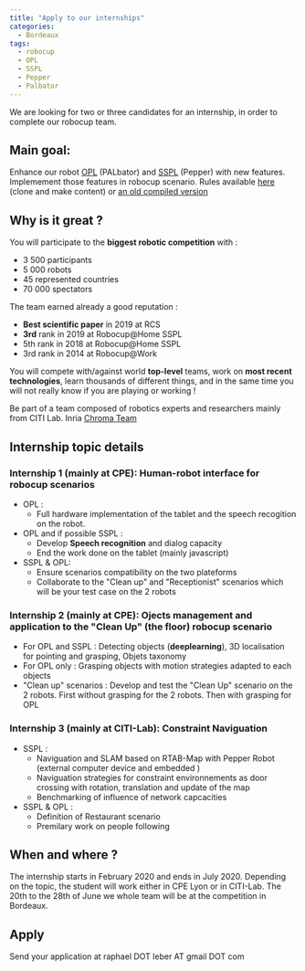 ```yaml
---
title: "Apply to our internships"
categories:
  - Bordeaux
tags:
  - robocup
  - OPL
  - SSPL
  - Pepper
  - Palbator
---
```



We are looking for two or three candidates for an internship, in order to complete our robocup team. 

## Main goal: 
Enhance our robot [OPL](https://robocup-lyontech.github.io/opl/) (PALbator) and [SSPL](https://robocup-lyontech.github.io/sspl/) (Pepper) with new features. Implemement those features in robocup scenario. Rules available [here](https://github.com/RoboCupAtHome/RuleBook) (clone and make content) or [an old compiled version](https://robocup-lyontech.github.io/assets/pdf/Rulebook_robocup_2020-11-25.pdf)

## Why is it great ?
You will participate to the **biggest robotic competition** with :
 - 3 500 participants
 - 5 000 robots
 - 45 represented countries
 - 70 000 spectators

The team earned already a good reputation :
- **Best scientific paper** in 2019 at RCS
- **3rd** rank in 2019 at Robocup@Home SSPL
- 5th rank in 2018 at Robocup@Home SSPL
- 3rd rank in 2014 at Robocup@Work

You will compete with/against world **top-level** teams, work on **most recent technologies**, learn thousands of different things, and in the same time you will not really know if you are playing or working !

Be part of a team composed of robotics  experts and researchers mainly from CITI Lab. Inria [Chroma Team](https://team.inria.fr/chroma/)


## Internship topic details 
### Internship 1 (mainly at CPE): Human-robot interface for robocup scenarios
- OPL : 
  - Full hardware implementation of the tablet and the speech recogition on the robot. 
- OPL and if possible SSPL :
  - Develop **Speech recognition** and dialog capacity
  - End the work done on the tablet (mainly javascript)
- SSPL & OPL:
  - Ensure scenarios compatibility on the two plateforms
  - Collaborate to the "Clean up" and "Receptionist" scenarios which will be your test case on the 2 robots

### Internship 2 (mainly at CPE): Ojects management and application to the "Clean Up" (the floor) robocup scenario
- For OPL and SSPL : Detecting objects (**deeplearning**), 3D localisation for pointing and grasping, Objets taxonomy
- For OPL only : Grasping objects with motion strategies adapted to each objects
- "Clean up" scenarios : Develop and test the "Clean Up" scenario on the 2 robots. First without grasping for the 2 robots. Then with grasping for OPL

### Internship 3 (mainly at CITI-Lab): Constraint Naviguation 
- SSPL :
  - Naviguation and SLAM based on  RTAB-Map with  Pepper Robot (external computer device and embedded )
  - Naviguation strategies for constraint environnements as door crossing with  rotation, translation and update of the map
  - Benchmarking of influence of network capcacities
- SSPL & OPL : 
  - Definition of Restaurant scenario 
  - Premilary work on people following 



## When and where ? 
The internship starts in February 2020 and ends in July 2020. Depending on the topic, the student will work either in CPE Lyon or in CITI-Lab. The 20th to the 28th of June we whole team will be at the competition in Bordeaux. 

## Apply
Send your application at raphael DOT leber AT gmail DOT com 
